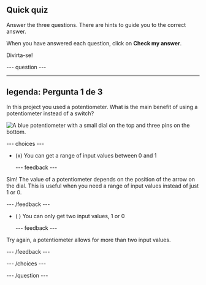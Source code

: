 ## Quick quiz

Answer the three questions. There are hints to guide you to the correct answer.

When you have answered each question, click on **Check my answer**.

Divirta-se!

--- question ---

---
legenda: Pergunta 1 de 3
---

In this project you used a potentiometer. What is the main benefit of using a potentiometer instead of a switch?

![A blue potentiometer with a small dial on the top and three pins on the bottom.](images/potentiometer.png)

--- choices ---

- (x) You can get a range of input values between 0 and 1

  --- feedback ---

Sim! The value of a potentiometer depends on the position of the arrow on the dial. This is useful when you need a range of input values instead of just 1 or 0.

  --- /feedback ---

- ( ) You can only get two input values, 1 or 0

  --- feedback ---

Try again, a potentiometer allows for more than two input values.

  --- /feedback ---


--- /choices ---

--- /question ---

